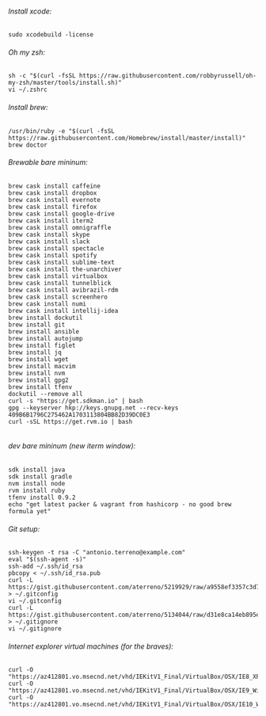 ###### Install xcode:

	sudo xcodebuild -license	

###### Oh my zsh:

	sh -c "$(curl -fsSL https://raw.githubusercontent.com/robbyrussell/oh-my-zsh/master/tools/install.sh)"
	vi ~/.zshrc
	

###### Install brew:

	/usr/bin/ruby -e "$(curl -fsSL https://raw.githubusercontent.com/Homebrew/install/master/install)"
	brew doctor
	
###### Brewable bare mininum:	

```
brew cask install caffeine
brew cask install dropbox
brew cask install evernote
brew cask install firefox
brew cask install google-drive
brew cask install iterm2
brew cask install omnigraffle
brew cask install skype
brew cask install slack
brew cask install spectacle
brew cask install spotify
brew cask install sublime-text
brew cask install the-unarchiver
brew cask install virtualbox
brew cask install tunnelblick
brew cask install avibrazil-rdm
brew cask install screenhero
brew cask install numi
brew cask install intellij-idea
brew install dockutil
brew install git
brew install ansible
brew install autojump
brew install figlet
brew install jq
brew install wget
brew install macvim
brew install nvm
brew install gpg2
brew install tfenv
dockutil --remove all
curl -s "https://get.sdkman.io" | bash
gpg --keyserver hkp://keys.gnupg.net --recv-keys 409B6B1796C275462A1703113804BB82D39DC0E3
curl -sSL https://get.rvm.io | bash
	
```
###### dev bare mininum (new iterm window):	
```
sdk install java
sdk install gradle
nvm install node
rvm install ruby
tfenv install 0.9.2
echo "get latest packer & vagrant from hashicorp - no good brew formula yet"

```
###### Git setup:

	ssh-keygen -t rsa -C "antonio.terreno@example.com"
	eval "$(ssh-agent -s)"
	ssh-add ~/.ssh/id_rsa
	pbcopy < ~/.ssh/id_rsa.pub	
	curl -L https://gist.githubusercontent.com/aterreno/5219929/raw/a9558ef3357c3d7ea730b67fe411fe9313d307d3/.gitconfig > ~/.gitconfig
	vi ~/.gitconfig
	curl -L https://gist.githubusercontent.com/aterreno/5134044/raw/d31e8ca14eb895e77a85652da3869dc29af38f8a/.gitignore > ~/.gitignore 
	vi ~/.gitignore

###### Internet explorer virtual machines (for the braves):

	curl -O "https://az412801.vo.msecnd.net/vhd/IEKitV1_Final/VirtualBox/OSX/IE8_XP/IE8.XP.For.MacVirtualBox.ova"
	curl -O "https://az412801.vo.msecnd.net/vhd/IEKitV1_Final/VirtualBox/OSX/IE9_Win7/IE9.Win7.For.MacVirtualBox.part{1.sfx,2.rar,3.rar,4.rar,5.rar}"
	curl -O "https://az412801.vo.msecnd.net/vhd/IEKitV1_Final/VirtualBox/OSX/IE10_Win8/IE10.Win8.For.MacVirtualBox.part{1.sfx,2.rar,3.rar}"
